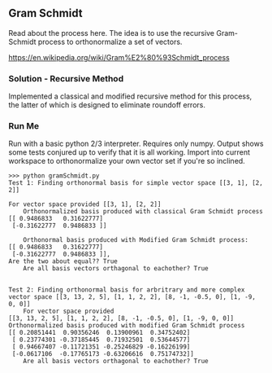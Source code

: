 ## Gram Schmidt
Read about the process here. The idea is to use the recursive Gram-Schmidt process to orthonormalize a set of vectors.

https://en.wikipedia.org/wiki/Gram%E2%80%93Schmidt_process

### Solution - Recursive Method
Implemented a classical and modified recursive method for this process, the latter of which is designed to eliminate roundoff errors.

### Run Me
Run with a basic python 2/3 interpreter. Requires only numpy. Output shows some tests conjured up to verify that it is all working. Import into current workspace to orthonormalize your own vector set if you're so inclined.

```
>>> python gramSchmidt.py
Test 1: Finding orthonormal basis for simple vector space [[3, 1], [2, 2]]

For vector space provided [[3, 1], [2, 2]]
    Orthonormalized basis produced with classical Gram Schmidt process
[[ 0.9486833   0.31622777]
 [-0.31622777  0.9486833 ]]

    Orthonormal basis produced with Modified Gram Schmidt process:
[[ 0.9486833   0.31622777]
 [-0.31622777  0.9486833 ]],
Are the two about equal?? True
    Are all basis vectors orthagonal to eachother? True


Test 2: Finding orthonormal basis for arbritrary and more complex vector space [[3, 13, 2, 5], [1, 1, 2, 2], [8, -1, -0.5, 0], [1, -9, 0, 0]]
    For vector space provided
[[3, 13, 2, 5], [1, 1, 2, 2], [8, -1, -0.5, 0], [1, -9, 0, 0]]
Orthonormalized basis produced with modified Gram Schmidt process
[[ 0.20851441  0.90356246  0.13900961  0.34752402]
 [ 0.23774301 -0.37185445  0.71932501  0.53644577]
 [ 0.94667407 -0.11721351 -0.25246829 -0.16226199]
 [-0.0617106  -0.17765173 -0.63206616  0.75174732]]
    Are all basis vectors orthagonal to eachother? True
```
